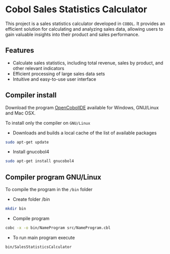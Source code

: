 # Cobol Sales Statistics Calculator

This project is a sales statistics calculator developed in `COBOL`. It provides an efficient solution for calculating and analyzing sales data, allowing users to gain valuable insights into their product and sales performance.

## Features

- Calculate sales statistics, including total revenue, sales by product, and other relevant indicators
- Efficient processing of large sales data sets
- Intuitive and easy-to-use user interface

## Compiler install

Download the program [OpenCobolIDE](https://launchpad.net/cobcide/+download) available for Windows, GNU/Linux and Mac OSX.

To install only the compiler on `GNU/Linux`

- Downloads and builds a local cache of the list of available packages

```bash
sudo apt-get update
```

- Install gnucobol4

```bash
sudo apt-get install gnucobol4
```

## Compiler program GNU/Linux

To compile the program in the `/bin` folder

- Create folder /bin

```bash
mkdir bin
```

- Compile program

```bash
cobc -x -o bin/NameProgram src/NameProgram.cbl
```

- To run main program execute

```bash
bin/SalesStatisticsCalculator
```
